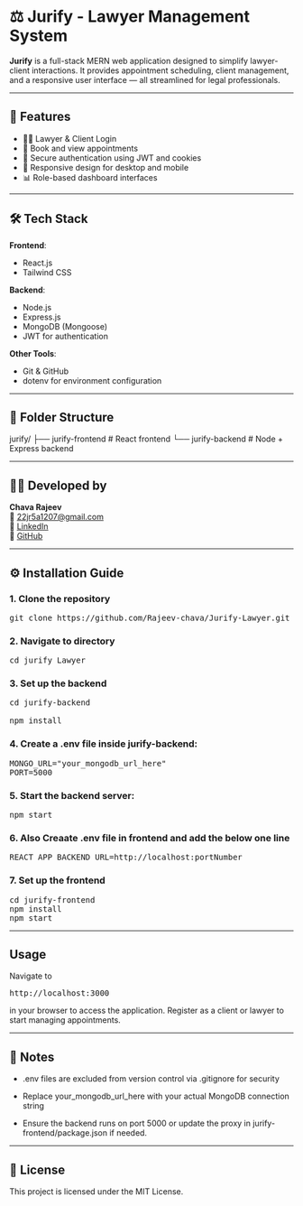 # ⚖️ Jurify - Lawyer Management System

**Jurify** is a full-stack MERN web application designed to simplify lawyer-client interactions. It provides appointment scheduling, client management, and a responsive user interface — all streamlined for legal professionals.

---

## 🚀 Features

- 🧑‍⚖️ Lawyer & Client Login
- 📅 Book and view appointments
- 🔐 Secure authentication using JWT and cookies
- 📱 Responsive design for desktop and mobile
- 📊 Role-based dashboard interfaces

---

## 🛠️ Tech Stack

**Frontend**:
- React.js
- Tailwind CSS

**Backend**:
- Node.js
- Express.js
- MongoDB (Mongoose)
- JWT for authentication

**Other Tools**:
- Git & GitHub
- dotenv for environment configuration

---

## 📁 Folder Structure

jurify/
├── jurify-frontend     # React frontend 
└── jurify-backend      # Node + Express backend


---

## 🧑‍💻 Developed by

**Chava Rajeev**  
📧 22jr5a1207@gmail.com  
🔗 [LinkedIn](https://www.linkedin.com/in/chavarajeev)  
🔗 [GitHub](https://github.com/Rajeev-chava)

---

## ⚙️ Installation Guide


### 1. Clone the repository 
<pre>
git clone https://github.com/Rajeev-chava/Jurify-Lawyer.git
</pre>

### 2. Navigate to directory
<pre>
cd jurify Lawyer
</pre>
### 3. Set up the backend
<pre>
cd jurify-backend

npm install
</pre>

### 4. Create a .env file inside jurify-backend:
<pre>
MONGO_URL="your_mongodb_url_here"
PORT=5000
</pre>
### 5. Start the backend server:
<pre>
npm start
</pre>
### 6. Also Creaate .env file in frontend and add the below one line
<pre>
REACT_APP_BACKEND_URL=http://localhost:portNumber
</pre>
### 7. Set up the frontend
<pre>
cd jurify-frontend
npm install
npm start
</pre>

---

## Usage
Navigate to <pre>http://localhost:3000</pre> in your browser to access the application.
Register as a client or lawyer to start managing appointments.

---

## 📌 Notes
- .env files are excluded from version control via .gitignore for security

- Replace your_mongodb_url_here with your actual MongoDB connection string

- Ensure the backend runs on port 5000 or update the proxy in jurify-frontend/package.json if needed.

---

## 🪪 License
This project is licensed under the MIT License.
